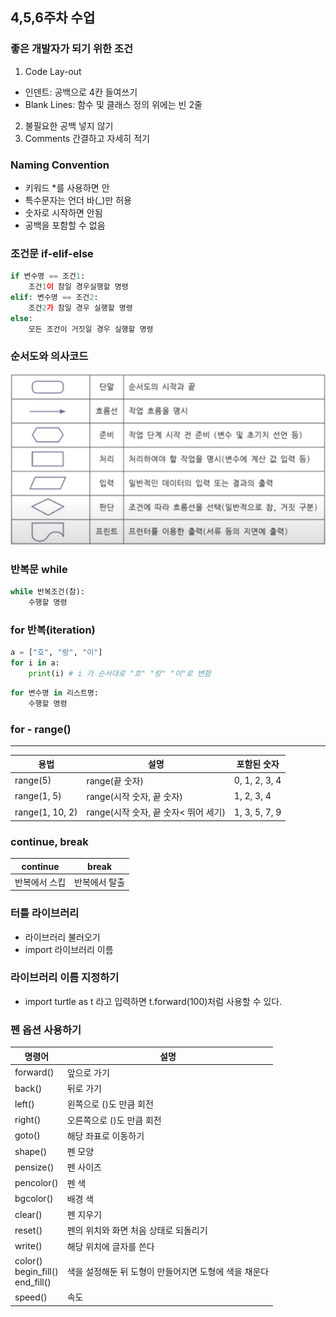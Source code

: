 ## 4,5,6주차 수업

### 좋은 개발자가 되기 위한 조건

1. Code Lay-out
- 인덴트: 공백으로 4칸 들여쓰기
- Blank Lines: 함수 및 클래스 정의 위에는 빈 2줄
2. 불필요한 공백 넣지 않기
3. Comments 간결하고 자세히 적기

### Naming Convention
- 키워드 \*를 사용하면 안
- 특수문자는 언더 바(\_)만 허용
- 숫자로 시작하면 안됨
- 공백을 포함할 수 없음

### 조건문 if-elif-else

```python
if 변수명 == 조건1:
	조건1이 참일 경우실행할 명령
elif: 변수명 == 조건2:
	조건2가 참일 경우 실행할 명령
else:
	모든 조건이 거짓일 경우 실행할 명령	
```
### 순서도와 의사코드

![순서도](./img/SudoCode.png)

### 반복문 while

```python
while 반복조건(참):
	수행할 명령
```

### for 반복(iteration)
```python
a = ["호", "랑", "이"]
for i in a:
	print(i) # i 가 순서대로 "호" "랑" "이"로 변함
```
```python
for 변수명 in 리스트명:
	수행할 명령
```

### for - range()
----------
|용법|설명|포함된 숫자|
|-----|----|-----|
|range(5)|range(끝 숫자)|0, 1, 2, 3, 4|
|range(1, 5)|range(시작 숫자, 끝 숫자)|1, 2, 3, 4|
|range(1, 10, 2)|range(시작 숫자, 끝 숫자< 뛰어 세기)|1, 3, 5, 7, 9|

### continue, break

|continue|break|
|---------|---------|
|반복에서 스킵|반복에서 탈출|

### 터틀 라이브러리
- 라이브러리 불러오기
 - import 라이브러리 이름

### 라이브러리 이름 지정하기
- import turtle as t 라고 입력하면 t.forward(100)처럼 사용할 수 있다.

### 펜 옵션 사용하기

|명령어|설명|
|-------|----|
|forward()|앞으로 가기|
|back()|뒤로 가기|
|left()|왼쪽으로 ()도 만큼 회전|
|right()| 오른쪽으로 ()도 만큼 회전|
|goto()|해당 좌표로 이동하기|
|shape()|펜 모양|
|pensize()|펜 사이즈|
|pencolor()|펜 색|
|bgcolor()|배경 색|
|clear()|펜 지우기|
|reset()|펜의 위치와 화면 처음 상태로 되돌리기|
|write()|해당 위치에 글자를 쓴다|
|color()<br>begin_fill()<br>end_fill()|색을 설정해둔 뒤 도형이 만들어지면 도형에 색을 채운다|
|speed()|속도|
